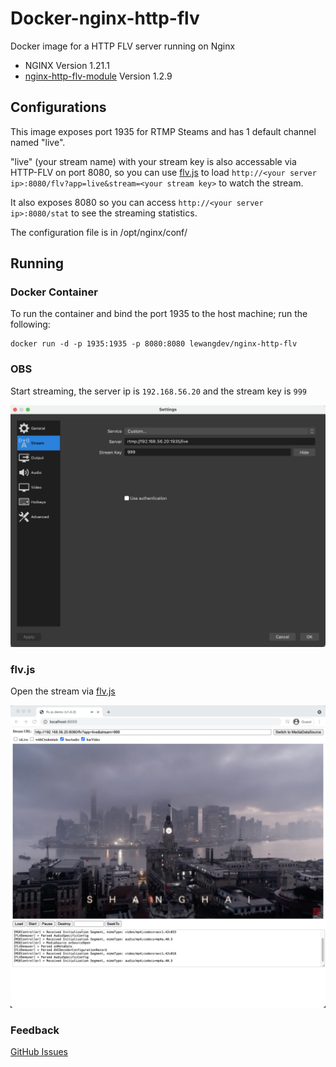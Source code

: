 # Docker-nginx-http-flv
Docker image for a HTTP FLV server running on Nginx

* NGINX Version 1.21.1
* [nginx-http-flv-module](https://github.com/winshining/nginx-http-flv-module) Version 1.2.9

## Configurations
This image exposes port 1935 for RTMP Steams and has 1 default channel named "live".

"live" (your stream name) with your stream key is also accessable via HTTP-FLV on port 8080, so you can use [flv.js](https://github.com/Bilibili/flv.js/) to load `http://<your server ip>:8080/flv?app=live&stream=<your stream key>` to watch the stream.

It also exposes 8080 so you can access `http://<your server ip>:8080/stat` to see the streaming statistics.

The configuration file is in /opt/nginx/conf/

## Running

### Docker Container

To run the container and bind the port 1935 to the host machine; run the following:
```
docker run -d -p 1935:1935 -p 8080:8080 lewangdev/nginx-http-flv
```

### OBS

Start streaming, the server ip is `192.168.56.20` and the stream key is `999`

![OBS](https://github.com/lewangdev/docker-nginx-http-flv/blob/main/images/obs.png?raw=true)

### flv.js

Open the stream via [flv.js](https://github.com/Bilibili/flv.js/)

![flv.js](https://github.com/lewangdev/docker-nginx-http-flv/blob/main/images/flvjs.png?raw=true)


### Feedback

[GitHub Issues](https://github.com/lewangdev/docker-nginx-http-flv/issues)
